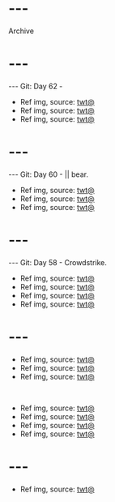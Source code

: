 # ---
Archive
# ---


--- Git: Day 62 - 

- Ref img, source: [twt@](https://x.com/KittiesInternet/status/1814539987460763650)
- Ref img, source: [twt@](https://x.com/instablog9ja/status/1814671484352074165)
- Ref img, source: [twt@](https://x.com/Yoda4ever/status/1814331894152175723)

# ---

--- Git: Day 60 - || bear.

- Ref img, source: [twt@](https://x.com/synkwntr/status/1814695032672211278)
- Ref img, source: [twt@](https://x.com/Yoda4ever/status/1814489907555119255)
- Ref img, source: [twt@](https://x.com/Rainmaker1973/status/1814587303194505327)

# ---

--- Git: Day 58 - Crowdstrike.

- Ref img, source: [twt@](https://www.youtube.com/shorts/db6iySUdP10)
- Ref img, source: [twt@](https://x.com/100reason2smile/status/1814246859277246712)
- Ref img, source: [twt@](https://x.com/luffygyatt/status/1814200383662895271)
- Ref img, source: [twt@](https://x.com/Yoda4ever/status/1814010763960525221)

# ---

- Ref img, source: [twt@](https://x.com/TheFigen_/status/1814064361071087978)
- Ref img, source: [twt@](https://x.com/hoodcrazy_/status/1813997169319481363)
- Ref img, source: [twt@](https://x.com/Yoda4ever/status/1813961940399788316)

<br/>

- Ref img, source: [twt@](https://x.com/Timeless_aiart/status/1813893703028858920)
- Ref img, source: [twt@](https://x.com/milk_g0re/status/1814214916422709514)
- Ref img, source: [twt@](https://x.com/hectorVFX/status/1813710184143024521)
- Ref img, source: [twt@](https://x.com/alifarhat79/status/1814289806630764759)

# ---

- Ref img, source: [twt@](https://x.com/The25thNigga/status/1814045337134244255)
